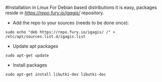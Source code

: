#Installation in Linux
For Debian based distributions it is easy, packages reside in *https://repo.fury.io/igagis/* repository.
- Add the repo to your sources (needs to be done once):

```
sudo echo "deb https://repo.fury.io/igagis/ /" > /etc/apt/sources.list.d/igagis.list
```

- Update apt packages

```
sudo apt-get update
```

- Install packages

```
sudo apt-get install libutki-dev libutki-doc
```
